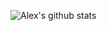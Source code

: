 ![Alex's github stats](https://github-readme-stats.vercel.app/api?username=lxndralbert&count_private=true&show_icons=true)



